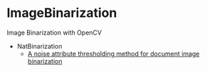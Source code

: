 # ImageBinarization
Image Binarization with OpenCV

 * NatBinarization
 	* [A noise attribute thresholding method for document image binarization](https://link.springer.com/article/10.1007/s100320100062)